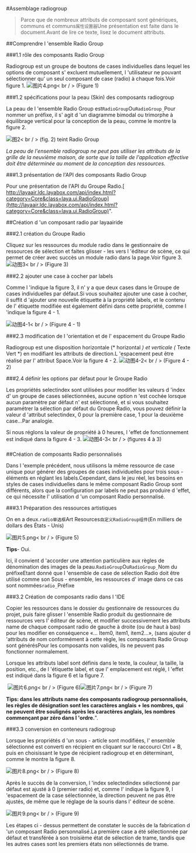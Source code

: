 #Assemblage radiogroup

> Parce que de nombreux attributs de composant sont génériques, communs et communs`属性设置器`Une présentation est faite dans le document.Avant de lire ce texte, lisez le document attributs.

##Comprendre l 'ensemble Radio Group

###1.1 rôle des composants Radio Group

Radiogroup est un groupe de boutons de cases individuelles dans lequel les options de composant s' excluent mutuellement, l 'utilisateur ne pouvant sélectionner qu' un seul composant de case (radio) à chaque fois.Voir figure 1.
![图片4.png](img/1.gif)< br / > (Figure 1)

###1.2 spécifications pour la peau (Skin) des composants radiogroup

La peau de l 'ensemble Radio Group est`RadioGroup`Ou`RadioGroup_`Pour nommer un préfixe, il s' agit d 'un diagramme bimodal ou trimorphe à équilibrage vertical pour la conception de la peau, comme le montre la figure 2.

![图2](img/2.png)< br / > (fig. 2) teint Radio Group

*La peau de l'ensemble radiogroup ne peut pas utiliser les attributs de la grille de la neuvième maison, de sorte que la taille de l'application effective doit être déterminée au moment de la conception des ressources.*

###1.3 présentation de l'API des composants Radio Group

Pour une présentation de l'API du Groupe Radio.[ http://layaair.ldc.layabox.com/api/index.html?category=Core&class=laya.ui.RadioGroup](http://layaair.ldc.layabox.com/api/index.html?category=Core&class=laya.ui.RadioGroup)".




##Création d 'un composant radio par layaairide

###2.1 création du Groupe Radio

Cliquez sur les ressources du module radio dans le gestionnaire de ressources de sélection et faites glisser - les vers l 'éditeur de scène, ce qui permet de créer avec succès un module radio dans la page.Voir figure 3.
​![动图3](img/3.gif)< br / > (Figure 3)



###2.2 ajouter une case à cocher par labels

Comme l 'indique la figure 3, il n' y a que deux cases dans le Groupe de cases individuelles par défaut.Si vous souhaitez ajouter une case à cocher, il suffit d 'ajouter une nouvelle étiquette à la propriété labels, et le contenu de l' étiquette modifiée est également défini dans cette propriété, comme l 'indique la figure 4 - 1.

​![动图4-1](img/4-1.gif)< br / > (Figure 4 - 1)



###2.3 modification de l 'orientation et de l' espacement du Groupe Radio

Radiogroup est une disposition horizontale (* horizontal *) et verticale (* Texte Vert *) en modifiant les attributs de direction.L 'espacement peut être réalisé par l' attribut Space.Voir la figure 4 - 2.
![动图4-2](img/4-2.gif)< br / > (Figure 4 - 2)



###2.4 définir les options par défaut pour le Groupe Radio

Les propriétés selectindex sont utilisées pour modifier les valeurs d 'index d' un groupe de cases sélectionnées, aucune option n 'est cochée lorsque aucun paramètre par défaut n' est sélectionné, et si vous souhaitez paramétrer la sélection par défaut du Groupe Radio, vous pouvez définir la valeur d 'attribut selectindex, 0 pour la première case, 1 pour la deuxième case...Par analogie.

Si nous réglons la valeur de propriété à 0 heures, l 'effet de fonctionnement est indiqué dans la figure 4 - 3.
![动图4-3](img/4-3.gif)< br / > (figures 4 à 3)

### 



##Création de composants Radio personnalisés

Dans l 'exemple précédent, nous utilisons la même ressource de case unique pour générer des groupes de cases individuelles pour trois sous - éléments en réglant les labels.Cependant, dans le jeu réel, les besoins en styles de cases individuelles dans le même composant Radio Group sont différents, alors que la configuration par labels ne peut pas produire d 'effet, ce qui nécessite l' utilisation d 'un composant Radio personnalisé.




###3.1 Préparation des ressources artistiques

On en a deux.`radio单选框`Art Resources`自定义RadioGroup组件`(En milliers de dollars des États - Unis)

​![图片5.png](img/5.png)< br / > (Figure 5)

**Tips**- Oui.

Ici, il convient d 'accorder une attention particulière aux règles de dénomination des images de la peau.`RadioGroup`Ou`RadioGroup_`Nom du préfixeEtant donné que l 'ensemble de case de sélection Radio doit être utilisé comme son Sous - ensemble, les ressources d' image dans ce cas sont nommées`radio_`Préfixe



###3.2 Création de composants radio dans l 'IDE

Copier les ressources dans le dossier du gestionnaire de ressources du projet, puis faire glisser l 'ensemble Radio produit du gestionnaire de ressources vers l' éditeur de scène, et modifier successivement les attributs name de chaque composant radio de gauche à droite (ou de haut à bas) pour les modifier en conséquence «... Item0, item1, item2...», (sans ajouter d 'attributs de nom conformément à cette règle, les composants Radio Group sont générésPour les composants non valides, ils ne peuvent pas fonctionner normalement.

Lorsque les attributs label sont définis dans le texte, la couleur, la taille, la position, etc., de l 'étiquette label, et que l' emplacement est réglé, l 'effet est indiqué dans la figure 6 et la figure 7.



​        ![图片6.png](img/6.png)< br / > (Figure 6)![图片7.png](img/7.png)< br / > (Figure 7)

​**Tips: dans les attributs name des composants radiogroup personnalisés, les règles de désignation sont les caractères anglais + les nombres, qui ne peuvent être soulignés après les caractères anglais, les nombres commençant par zéro dans l 'ordre.**".



###3.3 conversion en conteneurs radiogroup

Lorsque les propriétés d 'un sous - article sont modifiées, l' ensemble sélectionné est converti en récipient en cliquant sur le raccourci Ctrl + B, puis en choisissant le type de récipient radiogroup et en déterminant, comme le montre la figure 8.

​![图片8.png](img/8.png)< br / > (Figure 8)



Après le succès de la conversion, l 'index selectedindex sélectionné par défaut est ajusté à 0 (premier radio) et, comme l' indique la figure 9, l 'espacement de la case sélectionnée, la direction peuvent ne pas être ajustés, de même que le réglage de la souris dans l' éditeur de scène.

​![图片9.png](img/9.png)< br / > (Figure 9)

Les étapes ci - dessus permettent de constater le succès de la fabrication d 'un composant Radio personnalisé.La première case a été sélectionnée par défaut et transférée à son troisième état de sélection de trame, tandis que les autres cases sont les premiers états non sélectionnés de trame.